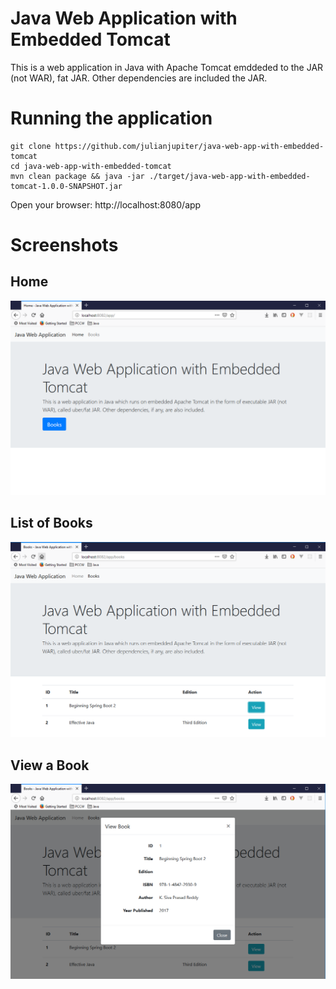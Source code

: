 # Java Web Application with Embedded Tomcat

This is a web application in Java with Apache Tomcat emddeded to the JAR (not WAR), fat JAR. Other dependencies are included the JAR.

# Running the application
```
git clone https://github.com/julianjupiter/java-web-app-with-embedded-tomcat
cd java-web-app-with-embedded-tomcat
mvn clean package && java -jar ./target/java-web-app-with-embedded-tomcat-1.0.0-SNAPSHOT.jar
```
Open your browser: http://localhost:8080/app

# Screenshots
## Home
![alt text](java-web-app-with-embedded-tomcat_1.PNG "Home")
## List of Books
![alt text](java-web-app-with-embedded-tomcat_2.PNG "List of Books")
## View a Book
![alt text](java-web-app-with-embedded-tomcat_3.PNG "View a Book")